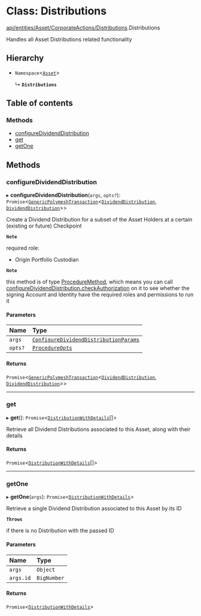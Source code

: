 # Class: Distributions

[api/entities/Asset/CorporateActions/Distributions](../wiki/api.entities.Asset.CorporateActions.Distributions).Distributions

Handles all Asset Distributions related functionality

## Hierarchy

- `Namespace`<[`Asset`](../wiki/api.entities.Asset.Asset)\>

  ↳ **`Distributions`**

## Table of contents

### Methods

- [configureDividendDistribution](../wiki/api.entities.Asset.CorporateActions.Distributions.Distributions#configuredividenddistribution)
- [get](../wiki/api.entities.Asset.CorporateActions.Distributions.Distributions#get)
- [getOne](../wiki/api.entities.Asset.CorporateActions.Distributions.Distributions#getone)

## Methods

### configureDividendDistribution

▸ **configureDividendDistribution**(`args`, `opts?`): `Promise`<[`GenericPolymeshTransaction`](../wiki/types#genericpolymeshtransaction)<[`DividendDistribution`](../wiki/api.entities.DividendDistribution.DividendDistribution), [`DividendDistribution`](../wiki/api.entities.DividendDistribution.DividendDistribution)\>\>

Create a Dividend Distribution for a subset of the Asset Holders at a certain (existing or future) Checkpoint

**`Note`**

 required role:
  - Origin Portfolio Custodian

**`Note`**

 this method is of type [ProcedureMethod](../wiki/types.ProcedureMethod), which means you can call [configureDividendDistribution.checkAuthorization](../wiki/types.ProcedureMethod#checkauthorization)
  on it to see whether the signing Account and Identity have the required roles and permissions to run it

#### Parameters

| Name | Type |
| :------ | :------ |
| `args` | [`ConfigureDividendDistributionParams`](../wiki/api.procedures.types.ConfigureDividendDistributionParams) |
| `opts?` | [`ProcedureOpts`](../wiki/types.ProcedureOpts) |

#### Returns

`Promise`<[`GenericPolymeshTransaction`](../wiki/types#genericpolymeshtransaction)<[`DividendDistribution`](../wiki/api.entities.DividendDistribution.DividendDistribution), [`DividendDistribution`](../wiki/api.entities.DividendDistribution.DividendDistribution)\>\>

___

### get

▸ **get**(): `Promise`<[`DistributionWithDetails`](../wiki/types.DistributionWithDetails)[]\>

Retrieve all Dividend Distributions associated to this Asset, along with their details

#### Returns

`Promise`<[`DistributionWithDetails`](../wiki/types.DistributionWithDetails)[]\>

___

### getOne

▸ **getOne**(`args`): `Promise`<[`DistributionWithDetails`](../wiki/types.DistributionWithDetails)\>

Retrieve a single Dividend Distribution associated to this Asset by its ID

**`Throws`**

 if there is no Distribution with the passed ID

#### Parameters

| Name | Type |
| :------ | :------ |
| `args` | `Object` |
| `args.id` | `BigNumber` |

#### Returns

`Promise`<[`DistributionWithDetails`](../wiki/types.DistributionWithDetails)\>

